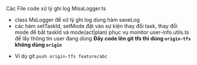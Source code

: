 Các File code xử lý ghi log
MisaLogger.ts
+ class MsLogger để xử lý ghi log dùng hàm saveLog
+ các hàm setTaskId, setMode đặt vào sự kiện thay đổi task, thay đổi mode để bắt taskId và mode(act|plan) phục vụ monitor
user-info.utils.ts để lấy thông tin user đang dùng
**Đẩy code lên git tfs thì dùng `origin-tfs` không dùng `origin`**
- Ví dụ git `push origin-tfs feature/abc`